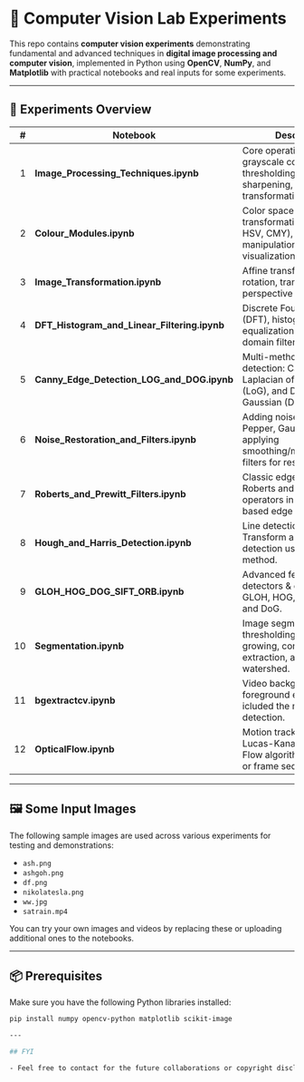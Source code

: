 # 🧠 Computer Vision Lab Experiments


This repo contains **computer vision experiments** demonstrating fundamental and advanced techniques in **digital image processing and computer vision**, implemented in Python using **OpenCV**, **NumPy**, and **Matplotlib** with practical notebooks and real inputs for some experiments.

---

## 🧪 Experiments Overview

| # | Notebook | Description |
|--:|----------|-------------|
| 1 | **Image_Processing_Techniques.ipynb** | Core operations like grayscale conversion, thresholding, smoothing, sharpening, and intensity transformations. |
| 2 | **Colour_Modules.ipynb** | Color space transformations (RGB ↔ HSV, CMY), channel manipulations, and visualizations. |
| 3 | **Image_Transformation.ipynb** | Affine transforms, scaling, rotation, translation, perspective warps. |
| 4 | **DFT_Histogram_and_Linear_Filtering.ipynb** | Discrete Fourier Transform (DFT), histogram equalization, and spatial domain filtering. |
| 5 | **Canny_Edge_Detection_LOG_and_DOG.ipynb** | Multi-method edge detection: Canny, Laplacian of Gaussian (LoG), and Difference of Gaussian (DoG). |
| 6 | **Noise_Restoration_and_Filters.ipynb** | Adding noise (Salt & Pepper, Gaussian), and applying smoothing/median/bilateral filters for restoration. |
| 7 | **Roberts_and_Prewitt_Filters.ipynb** | Classic edge detectors: Roberts and Prewitt operators in gradient-based edge detection. |
| 8 | **Hough_and_Harris_Detection.ipynb** | Line detection via Hough Transform and corner detection using the Harris method. |
| 9 | **GLOH_HOG_DOG_SIFT_ORB.ipynb** | Advanced feature detectors & descriptors: GLOH, HOG, SIFT, ORB, and DoG. |
|10 | **Segmentation.ipynb** | Image segmentation using thresholding, region growing, contour extraction, and possibly watershed. |
|11 | **bgextractcv.ipynb** | Video background and foreground extraction, and icluded the motion detection. |
|12  | **OpticalFlow.ipynb** | Motion tracking with Lucas-Kanade Optical Flow algorithm over video or frame sequences. |


---

## 🖼️ Some Input Images

The following sample images are used across various experiments for testing and demonstrations:

- `ash.png`
- `ashgoh.png`
- `df.png`
- `nikolatesla.png`
- `ww.jpg`
- `satrain.mp4`

You can try your own images and videos by replacing these or uploading additional ones to the notebooks.

---



## 📦 Prerequisites

Make sure you have the following Python libraries installed:

```bash
pip install numpy opencv-python matplotlib scikit-image

---

## FYI

- Feel free to contact for the future collaborations or copyright disclaimers.
